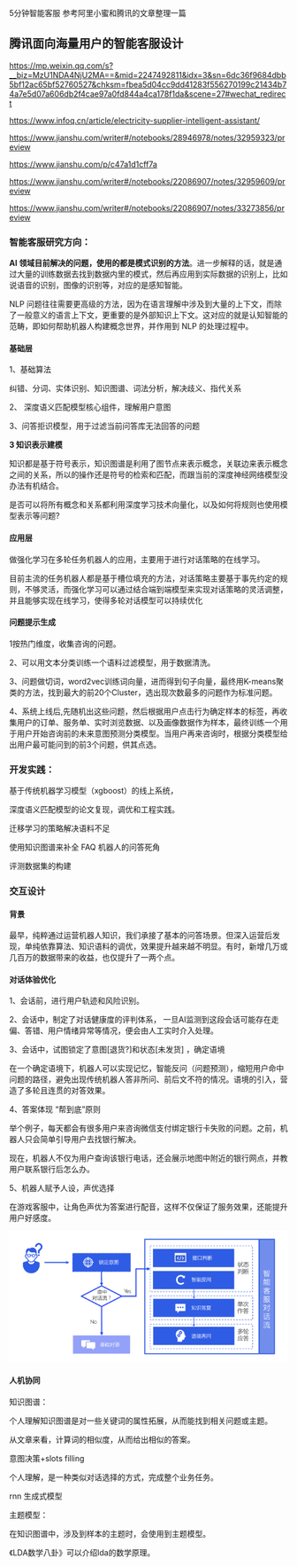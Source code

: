 5分钟智能客服 参考阿里小蜜和腾讯的文章整理一篇



## 腾讯面向海量用户的智能客服设计

https://mp.weixin.qq.com/s?__biz=MzU1NDA4NjU2MA==&mid=2247492811&idx=3&sn=6dc36f9684dbb5bf12ac65bf52760527&chksm=fbea5d04cc9dd41283f556270199c21434b74a7e5d07a606db2f4cae97a0fd844a4ca178f1da&scene=27#wechat_redirect

https://www.infoq.cn/article/electricity-supplier-intelligent-assistant/

https://www.jianshu.com/writer#/notebooks/28946978/notes/32959323/preview

https://www.jianshu.com/p/c47a1d1cff7a

https://www.jianshu.com/writer#/notebooks/22086907/notes/32959609/preview

https://www.jianshu.com/writer#/notebooks/22086907/notes/33273856/preview





### 智能客服研究方向：

**AI 领域目前解决的问题，使用的都是模式识别的方法**。进一步解释的话，就是通过大量的训练数据去找到数据内里的模式，然后再应用到实际数据的识别上，比如说语音的识别，图像的识别等，对应的是感知智能。

NLP 问题往往需要更高级的方法，因为在语言理解中涉及到大量的上下文，而除了一般意义的语言上下文，更重要的是外部知识上下文。这对应的就是认知智能的范畴，即如何帮助机器人构建概念世界，并作用到 NLP 的处理过程中。

#### **基础层**

1、基础算法

纠错、分词、实体识别、知识图谱、词法分析，解决歧义、指代关系

2、 深度语义匹配模型核心组件，理解用户意图

3、问答拒识模型，用于过滤当前问答库无法回答的问题



**3 知识表示建模**

知识都是基于符号表示，知识图谱是利用了图节点来表示概念，关联边来表示概念之间的关系，所以的操作还是符号的检索和匹配，而跟当前的深度神经网络模型没办法有机结合。

是否可以将所有概念和关系都利用深度学习技术向量化，以及如何将规则也使用模型表示等问题?



#### **应用层**

做强化学习在多轮任务机器人的应用，主要用于进行对话策略的在线学习。

目前主流的任务机器人都是基于槽位填充的方法，对话策略主要基于事先约定的规则，不够灵活，而强化学习可以通过结合端到端模型来实现对话策略的灵活调整，并且能够实现在线学习，使得多轮对话模型可以持续优化

#### 

#### 问题提示生成

1按热门维度，收集咨询的问题。

2、可以用文本分类训练一个语料过滤模型，用于数据清洗。

3、问题做切词，word2vec训练词向量，进而得到句子向量，最终用K-means聚类的方法，找到最大的前20个Cluster，选出现次数最多的问题作为标准问题。

4、系统上线后,先随机出这些问题，然后根据用户点击行为确定样本的标签，再收集用户的订单、服务单、实时浏览数据、以及画像数据作为样本，最终训练一个用于用户开始咨询前的未来意图预测分类模型。当用户再来咨询时，根据分类模型给出用户最可能问到的前3个问题，供其点选。





### 开发实践：

基于传统机器学习模型（xgboost）的线上系统，

深度语义匹配模型的论文复现，调优和工程实践。

迁移学习的策略解决语料不足

使用知识图谱来补全 FAQ 机器人的问答死角

评测数据集的构建



### 交互设计 

#### 背景

最早，纯粹通过运营机器人知识，我们承接了基本的问答场景。但深入运营后发现，单纯依靠算法、知识语料的调优，效果提升越来越不明显。有时，新增几万或几百万的数据带来的收益，也仅提升了一两个点。

 

#### **对话体验优化**  

1、会话前，进行用户轨迹和风险识别。

2、会话中，制定了对话健康度的评判体系， 一旦AI监测到这段会话可能存在走偏、答错、用户情绪异常等情况，便会由人工实时介入处理。



3、会话中，试图锁定了意图[退货?]和状态[未发货] ，确定语境

在一个确定语境下，机器人可以实现记忆，智能反问（问题预测），缩短用户命中问题的路径，避免出现传统机器人答非所问、前后文不符的情况。语境的引入，营造了多轮且连贯的对答效果。 



4、答案体现 “帮到底”原则

举个例子，每天都会有很多用户来咨询微信支付绑定银行卡失败的问题。之前，机器人只会简单引导用户去找银行解决。

现在，机器人不仅为用户查询该银行电话，还会展示地图中附近的银行网点，并教用户联系银行后怎么办。



5、机器人赋予人设，声优选择

​     在游戏客服中，让角色声优为答案进行配音，这样不仅保证了服务效果，还能提升用户好感度。  





 





 

![1604659288462](%E6%99%BA%E8%83%BD%E5%AE%A2%E6%9C%8D/1604659288462.png)



####  人机协同

知识图谱：

个人理解知识图谱是对一些关键词的属性拓展，从而能找到相关问题或主题。

从文章来看，计算词的相似度，从而给出相似的答案。



意图决策+slots filling 

个人理解，是一种类似对话选择的方式，完成整个业务任务。



rnn 生成式模型



主题模型：

在知识图谱中，涉及到样本的主题时，会使用到主题模型。

《LDA数学八卦》可以介绍lda的数学原理。















